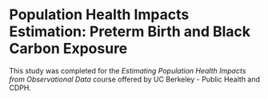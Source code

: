 # Population Health Impacts Estimation: Preterm Birth and Black Carbon Exposure

This study was completed for the *Estimating Population Health Impacts from Observational Data* course offered by UC Berkeley - Public Health and CDPH. 
